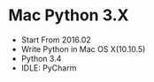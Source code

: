 # Mac Python 3.X
* Start From 2016.02
* Write Python in Mac OS X(10.10.5)
* Python 3.4
* IDLE: PyCharm
